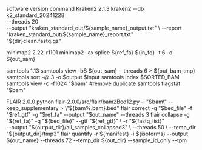 software    version     command
Kraken2     2.1.3       kraken2 --db k2_standard_20241228 \
                                --threads 20 \
                                --output "kraken_standard_out/${sample_name}_output.txt" \
                                --report "kraken_standard_out/${sample_name}_report.txt" \
                                "${dir}clean.fastq.gz"

minimap2    2.22-r1101  minimap2 -ax splice ${ref_fa} ${in_fq} -t 6 -o ${out_sam}

samtools    1.13        samtools view -bS ${out_sam} --threads 6 > ${out_bam_tmp}
                        samtools sort -@ 3 -o $output $input 
                        samtools index $SORTED_BAM
                        samtools view -c -f1024 "$bam" #remove duplicate
                        samtools flagstat "$bam"

FLAIR       2.0.0       python flair-2.0.0/src/flair/bam2Bed12.py -i \"$bam\" --keep_supplementary > \"${bam%.bam}.bed\"
                        flair correct -q "$bed_file" -f "$ref_gtf" -g "$ref_fa" --output "$out_name" --threads 3
                        flair collapse -g "${ref_fa}" -q "${bed_file}" --gtf "${ref_gtf}" \
                                       -r "${fastq_list}" \
                                       --output "${output_dir}/all_samples_collapsed3" \
                                       --threads 50 \
                                       --temp_dir "${output_dir}/tmp3"
                        flair quantify -r ${manifest} -i ${isoforms} --output ${out_name} --threads 72 --temp_dir ${out_dir} --sample_id_only --tpm
